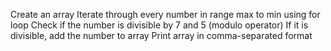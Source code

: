 Create an array
Iterate through every number in range max to min using for loop
Check if the number is divisible by 7 and 5 (modulo operator)
If it is divisible, add the number to array
Print array in comma-separated format
